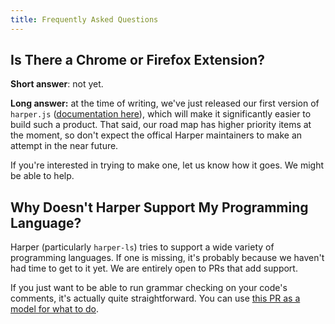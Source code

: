 ```yaml
---
title: Frequently Asked Questions
---
```


## Is There a Chrome or Firefox Extension?

**Short answer**: not yet.

**Long answer:** at the time of writing, we've just released our first version of `harper.js` ([documentation here](./harperjs/introduction)), which will make it significantly easier to build such a product.
That said, our road map has higher priority items at the moment, so don't expect the offical Harper maintainers to make an attempt in the near future.

If you're interested in trying to make one, let us know how it goes.
We might be able to help.

## Why Doesn't Harper Support My Programming Language?

Harper (particularly `harper-ls`) tries to support a wide variety of programming languages.
If one is missing, it's probably because we haven't had time to get to it yet.
We are entirely open to PRs that add support.

If you just want to be able to run grammar checking on your code's comments, it's actually quite straightforward.
You can use [this PR as a model for what to do](https://github.com/Automattic/harper/pull/332).
